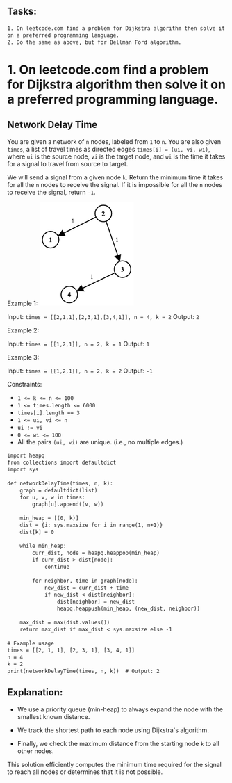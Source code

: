 ## Tasks:
```
1. On leetcode.com find a problem for Dijkstra algorithm then solve it on a preferred programming language.
2. Do the same as above, but for Bellman Ford algorithm.
```
# 1. On leetcode.com find a problem for Dijkstra algorithm then solve it on a preferred programming language.

## Network Delay Time

You are given a network of `n` nodes, labeled from `1` to `n`. You are also given `times`, a list of travel times as directed edges `times[i] = (ui, vi, wi)`, where `ui` is the source node, `vi` is the target node, and `wi` is the time it takes for a signal to travel from source to target.

We will send a signal from a given node `k`. Return the minimum time it takes for all the `n` nodes to receive the signal. If it is impossible for all the `n` nodes to receive the signal, return `-1`.

Example 1:
<img src="01.png">

Input: `times = [[2,1,1],[2,3,1],[3,4,1]], n = 4, k = 2`
Output: `2`

Example 2:

Input: `times = [[1,2,1]], n = 2, k = 1`
Output: `1`

Example 3:

Input: `times = [[1,2,1]], n = 2, k = 2`
Output: `-1`

Constraints:

- `1 <= k <= n <= 100`
- `1 <= times.length <= 6000`
- `times[i].length == 3`
- `1 <= ui, vi <= n`
- `ui != vi`
- `0 <= wi <= 100`
- All the pairs `(ui, vi)` are unique. (i.e., no multiple edges.)

```
import heapq
from collections import defaultdict
import sys

def networkDelayTime(times, n, k):
    graph = defaultdict(list)
    for u, v, w in times:
        graph[u].append((v, w))
    
    min_heap = [(0, k)]
    dist = {i: sys.maxsize for i in range(1, n+1)}
    dist[k] = 0
    
    while min_heap:
        curr_dist, node = heapq.heappop(min_heap)
        if curr_dist > dist[node]:
            continue
        
        for neighbor, time in graph[node]:
            new_dist = curr_dist + time
            if new_dist < dist[neighbor]:
                dist[neighbor] = new_dist
                heapq.heappush(min_heap, (new_dist, neighbor))
    
    max_dist = max(dist.values())
    return max_dist if max_dist < sys.maxsize else -1

# Example usage
times = [[2, 1, 1], [2, 3, 1], [3, 4, 1]]
n = 4
k = 2
print(networkDelayTime(times, n, k))  # Output: 2
```

## Explanation:

- We use a priority queue (min-heap) to always expand the node with the smallest known distance.

- We track the shortest path to each node using Dijkstra's algorithm.

- Finally, we check the maximum distance from the starting node `k` to all other nodes.

This solution efficiently computes the minimum time required for the signal to reach all nodes or determines that it is not possible.